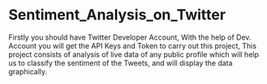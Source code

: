 # Sentiment_Analysis_on_Twitter

Firstly you should have Twitter Developer Account, 
With the help of Dev. Account you will get the API Keys and Token to carry out this project, 
This project consists of analysis of live data of any public profile which will help us to classify the sentiment of the Tweets, and will display the data graphically. 
